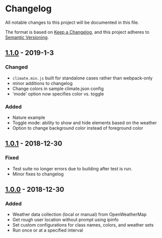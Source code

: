 # Changelog
All notable changes to this project will be documented in this file.

The format is based on [Keep a Changelog](https://keepachangelog.com/en/1.0.0/),
and this project adheres to [Semantic Versioning](https://semver.org/spec/v2.0.0.html).

## [1.1.0] - 2019-1-3

### Changed
 - `climate.min.js` built for standalone cases rather than webpack-only
 - minor additions to changelog
 - Change colors in sample climate.json config
 - 'mode' option now specifies color vs. toggle

### Added
 - Nature example
 - Toggle mode: ability to show and hide elements based on the weather
 - Option to change background color instead of foreground color

## [1.0.1] - 2018-12-30

### Fixed
 - Test suite no longer errors due to building after test is run.
 - Minor fixes to changelog

## [1.0.0] - 2018-12-30

### Added
 - Weather data collection (local or manual) from OpenWeatherMap
 - Get rough user location without prompt using ipinfo
 - Set custom configurations for class names, colors, and weather sets
 - Run once or at a specified interval

[Unreleased]: https://github.com/dbqeo/climate.js/compare/v1.1.0...HEAD
[1.1.0]: https://github.com/dbqeo/climate.js/releases/tag/v1.1.0
[1.0.1]: https://github.com/dbqeo/climate.js/releases/tag/v1.0.0
[1.0.0]: https://github.com/dbqeo/climate.js/releases/tag/v1.0.0
